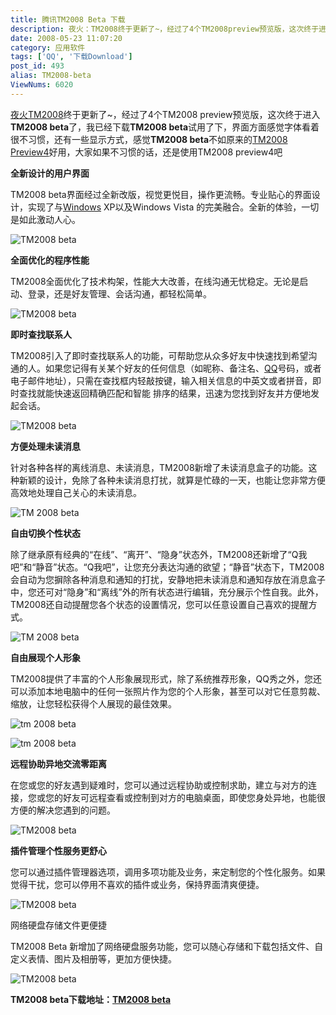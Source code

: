 ```yaml
---
title: 腾讯TM2008 Beta 下载
description: 夜火：TM2008终于更新了~，经过了4个TM2008preview预览版，这次终于进入TM2008beta了，我已经下载TM2008beta试用了下，界面方面感觉字体看着很不习惯，还有一些显示方式，感觉TM2008beta不如原来的TM2008Preview4好用，大家如果不习惯的话，还是使用TM2008preview4吧
date: 2008-05-23 11:07:20
category: 应用软件
tags: ['QQ', '下载Download']
post_id: 493
alias: TM2008-beta
ViewNums: 6020
---
```


[夜火](/blog/)[TM2008](/blog/tx-tm2008-preview3)终于更新了~，经过了4个TM2008 preview预览版，这次终于进入**TM2008 beta**了，我已经下载**TM2008 beta**试用了下，界面方面感觉字体看着很不习惯，还有一些显示方式，感觉**TM2008 beta**不如原来的[TM2008 Preview4](/blog/qq2009-preview-vs-tm2008-preview4)好用，大家如果不习惯的话，还是使用TM2008 preview4吧

**全新设计的用户界面**

TM2008 beta界面经过全新改版，视觉更悦目，操作更流畅。专业贴心的界面设计，实现了与[Windows](/tags/Windows) XP以及Windows Vista 的完美融合。全新的体验，一切是如此激动人心。

![TM2008 beta](http://im-img.qq.com/tm/2008/images/feature/01-ui.png)

**全面优化的程序性能**

TM2008全面优化了技术构架，性能大大改善，在线沟通无忧稳定。无论是启动、登录，还是好友管理、会话沟通，都轻松简单。

![TM2008 beta](http://im-img.qq.com/tm/2008/images/feature/ui.png)

**即时查找联系人**

TM2008引入了即时查找联系人的功能，可帮助您从众多好友中快速找到希望沟通的人。如果您记得有关某个好友的任何信息（如昵称、备注名、[QQ](/tags/QQ)号码，或者电子邮件地址），只需在查找框内轻敲按键，输入相关信息的中英文或者拼音，即时查找就能快速返回精确匹配和智能 排序的结果，迅速为您找到好友并方便地发起会话。

![TM2008 beta ](http://im-img.qq.com/tm/2008/images/feature/03-ui.png)

**方便处理未读消息**

针对各种各样的离线消息、未读消息，TM2008新增了未读消息盒子的功能。这种新颖的设计，免除了各种未读消息打扰，就算是忙碌的一天，也能让您非常方便高效地处理自己关心的未读消息。

![TM 2008 beta ](http://im-img.qq.com/tm/2008/images/feature/04-ui.png)

**自由切换个性状态**

除了继承原有经典的“在线”、“离开”、“隐身”状态外，TM2008还新增了“Q我吧”和“静音”状态。“Q我吧”，让您充分表达沟通的欲望；“静音”状态下，TM2008会自动为您摒除各种消息和通知的打扰，安静地把未读消息和通知存放在消息盒子中，您还可对“隐身”和“离线”外的所有状态进行编辑，充分展示个性自我。此外，TM2008还自动提醒您各个状态的设置情况，您可以任意设置自己喜欢的提醒方式。

![ TM 2008 beta ](http://im-img.qq.com/tm/2008/images/feature/05-ui.png)

**自由展现个人形象**

TM2008提供了丰富的个人形象展现形式，除了系统推荐形象，QQ秀之外，您还可以添加本地电脑中的任何一张照片作为您的个人形象，甚至可以对它任意剪裁、缩放，让您轻松获得个人展现的最佳效果。

![tm 2008 beta](http://im-img.qq.com/tm/2008/images/feature/feature-06-01.jpg)

![ tm 2008 beta ](http://im-img.qq.com/tm/2008/images/feature/feature-06-02.jpg)

**远程协助异地交流零距离**

在您或您的好友遇到疑难时，您可以通过远程协助或控制求助，建立与对方的连接，您或您的好友可远程查看或控制到对方的电脑桌面，即使您身处异地，也能很方便的解决您遇到的问题。

![TM2008 beta ](http://im-img.qq.com/tm/2008/images/feature/06-ui.png)

**插件管理个性服务更舒心**

您可以通过插件管理器选项，调用多项功能及业务，来定制您的个性化服务。如果觉得干扰，您可以停用不喜欢的插件或业务，保持界面清爽便捷。

![TM2008 beta](http://im-img.qq.com/tm/2008/images/feature/09-ui.png)

网络硬盘存储文件更便捷

TM2008 Beta 新增加了网络硬盘服务功能，您可以随心存储和下载包括文件、自定义表情、图片及相册等，更加方便快捷。

![TM2008 beta](http://im-img.qq.com/tm/2008/images/feature/08-ui.png)

**TM2008 beta下载地址：**[**TM2008 beta**](http://dl_dir.qq.com/qqfile/tm/tm2008beta_chs.exe)

